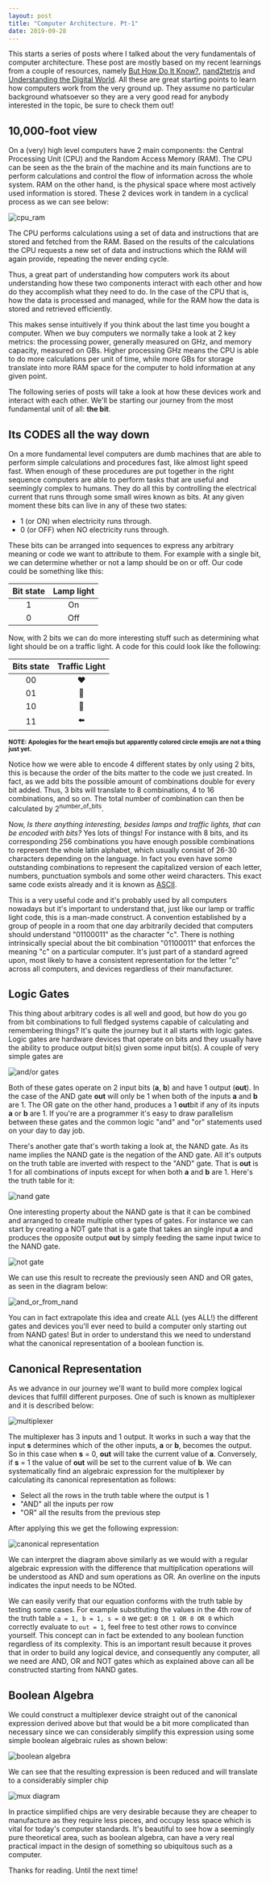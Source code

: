```yaml
---
layout: post
title: "Computer Architecture. Pt-1"
date: 2019-09-28
---
```


This starts a series of posts where I talked about the very fundamentals of computer architecture. These post are mostly based on my recent learnings from a couple of resources, namely 
[But How Do It Know?](http://www.buthowdoitknow.com/index.html), [nand2tetris](https://www.coursera.org/learn/build-a-computer) and [Understanding the Digital World](https://press.princeton.edu/books/hardcover/9780691176543/understanding-the-digital-world). All these are great starting points to learn how computers work from the very ground up. They assume no particular background whatsoever so they are a very good read for anybody interested in the topic, be sure to check them out!

## 10,000-foot view

On a (very) high level computers have 2 main components: the Central Processing Unit (CPU) and the Random Access Memory (RAM). The CPU can be seen as the the brain of the machine and its main functions are to perform calculations and control the flow of information across the whole system. RAM on the other hand, is the physical space where most actively used information is stored. These 2 devices work in tandem in a cyclical process as we can see below:

![cpu_ram](https://eduardo-tutorial-videos.s3.us-east-2.amazonaws.com/blogs/computer_arch_1/cpu_ram.png)

The CPU performs calculations using a set of data and instructions that are stored and fetched from the RAM. Based on the results of the calculations the CPU requests a new set of data and instructions which the RAM will again provide, repeating the never ending cycle. 

Thus, a great part of understanding how computers work its about understanding how these two components interact with each other and how do they accomplish what they need to do. In the case of the CPU that is, how the data is processed and managed, while for the RAM how the data is stored and retrieved efficiently. 

This makes sense intuitively if you think about the last time you bought a computer. When we buy computers we normally take a look at 2 key metrics: the processing power, generally measured on GHz, and memory capacity, measured on GBs. Higher processing GHz means the CPU is able to do more calculations per unit of time, while more GBs for storage translate into more RAM space for the computer to hold information at any given point. 

The following series of posts will take a look at how these devices work and interact with each other. We'll be starting our journey from the most fundamental unit of all: **the bit**.

## Its CODES all the way down
On a more fundamental level computers are dumb machines that are able to perform simple calculations and procedures fast, like almost light speed fast. When enough of these procedures are put together in the right sequence computers are able to perform tasks that are useful and seemingly complex to humans. They do all this by controlling the electrical current that runs through some small wires known as bits. At any given moment these bits can live in any of these two states:

- 1 (or ON) when electricity runs through.
- 0 (or OFF) when NO electricity runs through.

These bits can be arranged into sequences to express any arbitrary meaning or code we want to attribute to them. For example with a single bit, we can determine whether or not a lamp should be on or off. Our code could be something like this:

Bit state | Lamp light
:---:     | :---:
1         | On
0         | Off 

Now, with 2 bits we can do more interesting stuff such as determining what light should be on a traffic light. A code for this could look like the following:

Bits state | Traffic Light
:---:      | :---: 
00         | ❤️
01         | 💛
10         | 💚
11         | ⬅️

<sub><strong>NOTE: Apologies for the heart emojis but apparently colored circle emojis are not a thing just yet.</strong></sub>

Notice how we were able to encode 4 different states by only using 2 bits, this is because the order of the bits matter to the code we just created. In fact, as we add bits the possible amount of combinations double for every bit added. Thus, 3 bits will translate to 8 combinations, 4 to 16 combinations, and so on. The total number of combination can then be calculated by 2<sup>number_of_bits</sup>.

Now, *Is there anything interesting, besides lamps and traffic lights, that can be encoded with bits?* Yes lots of things! For instance with 8 bits, and its corresponding 256 combinations you have enough possible combinations to represent the whole latin alphabet, which usually consist of 26-30 characters depending on the language. In fact you even have some outstanding combinations to represent the capitalized version of each letter, numbers, punctuation symbols and some other weird characters. This exact same code exists already and it is known as [ASCII](https://www.ascii-code.com/).

This is a very useful code and it's probably used by all computers nowadays but it's important to understand that, just like our lamp or traffic light code, this is a man-made construct. A convention established by a group of people in a room that one day arbitrarily decided that computers should understand "01100011" as the character "c". There is nothing intrinsically special about the bit combination "01100011" that enforces the meaning "c" on a particular computer. It's just part of a standard agreed upon, most likely to have a consistent representation for the letter "c" across all computers, and devices regardless of their manufacturer.

## Logic Gates

This thing about arbitrary codes is all well and good, but how do you go from bit combinations to full fledged systems capable of calculating and remembering things? It's quite the journey but it all starts with logic gates. Logic gates are hardware devices that operate on bits and they usually have the ability to produce output bit(s) given some input bit(s). A couple of very simple gates are

![and/or gates](https://eduardo-tutorial-videos.s3.us-east-2.amazonaws.com/blogs/computer_arch_1/and_or.png)

Both of these gates operate on 2 input bits (**a**, **b**) and have 1 output (**out**). In the case of the AND gate **out** will only be 1 when both of the inputs **a** and **b** are 1. The OR gate on the other hand, produces a 1 **out**bit if any of its inputs **a** or **b** are 1. If you're are a programmer it's easy to draw parallelism between these gates and the common logic "and" and "or" statements used on your day to day job.

There's another gate that's worth taking a look at, the NAND gate. As its name implies the NAND gate is the negation of the AND gate. All it's outputs on the truth table are inverted with respect to the "AND" gate. That is **out** is 1 for all combinations of inputs except for when both **a** and **b** are 1. Here's the truth table for it:

![nand gate](https://eduardo-tutorial-videos.s3.us-east-2.amazonaws.com/blogs/computer_arch_1/nand.png)

One interesting property about the NAND gate is that it can be combined and arranged to create multiple other types of gates. For instance we can start by creating a NOT gate that is a gate that takes an single input **a** and produces the opposite output **out** by simply feeding the same input twice to the NAND gate. 

![not gate](https://eduardo-tutorial-videos.s3.us-east-2.amazonaws.com/blogs/computer_arch_1/not_from_nand.png)

We can use this result to recreate the previously seen AND and OR gates, as seen in the diagram below:

![and_or_from_nand](https://eduardo-tutorial-videos.s3.us-east-2.amazonaws.com/blogs/computer_arch_1/and_or_from_nand.png)

You can in fact extrapolate this idea and create ALL (yes ALL!) the different gates and devices you'll ever need to build a computer only starting out from NAND gates! But in order to understand this we need to understand what the canonical representation of a boolean function is.

## Canonical Representation

As we advance in our journey we'll want to build more complex logical devices that fulfill different purposes. One of such is known as multiplexer and it is described below:

![multiplexer](https://eduardo-tutorial-videos.s3.us-east-2.amazonaws.com/blogs/computer_arch_1/mux_truth_table.png)

The multiplexer has 3 inputs and 1 output. It works in such a way that the input **s** determines which of the other inputs, **a** or **b**, becomes the output. So in this case when **s** = 0, **out** will take the current value of **a**. Conversely, if **s** = 1 the value of **out** will be set to the current value of **b**. We can systematically find an algebraic expression for the multiplexer by calculating its canonical representation as follows:

- Select all the rows in the truth table where the output is 1
- "AND" all the inputs per row
- "OR" all the results from the previous step

After applying this we get the following expression:

![canonical representation](https://eduardo-tutorial-videos.s3.us-east-2.amazonaws.com/blogs/computer_arch_1/canonical_representation.png)

We can interpret the diagram above similarly as we would with a regular algebraic expression with the difference that multiplication operations will be understood as AND and sum operations as OR. An overline on the inputs indicates the input needs to be NOted. 

We can easily verify that our equation conforms with the truth table by testing some cases. For example substituting the values in the 4th row of the truth table `a = 1, b = 1, s = 0` we get: `0 OR 1 OR 0 OR 0` which correctly evaluate to `out = 1`, feel free to test other rows to convince yourself. This concept can in fact be extended to any boolean function regardless of its complexity. This is an important result because it proves that in order to build any logical device, and consequently any computer, all we need are AND, OR and NOT gates which as explained above can all be constructed starting from NAND gates.

## Boolean Algebra 

We could construct a multiplexer device straight out of the canonical expression derived above but that would be a bit more complicated than necessary since we can considerably simplify this expression using some simple boolean algebraic rules as shown below:

![boolean algebra](https://eduardo-tutorial-videos.s3.us-east-2.amazonaws.com/blogs/computer_arch_1/boolean_algebra.png)

We can see that the resulting expression is been reduced and will translate to a considerably simpler chip 

![mux diagram](https://eduardo-tutorial-videos.s3.us-east-2.amazonaws.com/blogs/computer_arch_1/+mux_diagram.png)

In practice simplified chips are very desirable because they are cheaper to manufacture as they require less pieces, and occupy less space which is vital for today's computer standards. It's beautiful to see how a seemingly pure theoretical area, such as boolean algebra, can have a very real practical impact in the design of something so ubiquitous such as a computer.

Thanks for reading. Until the next time! 